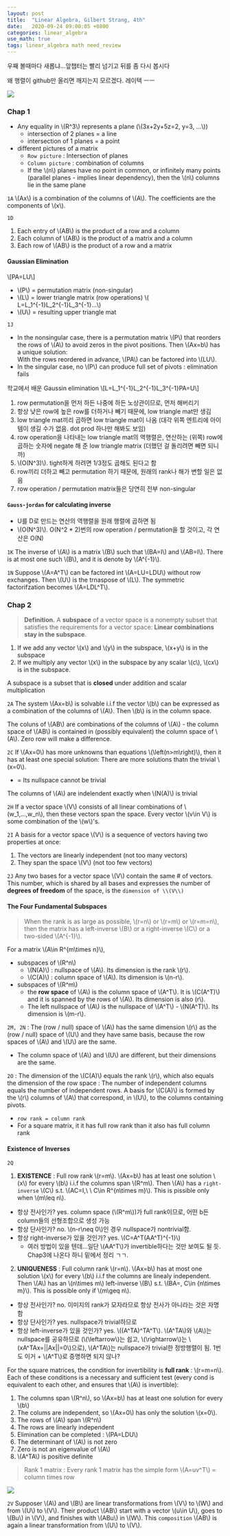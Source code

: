 ```yaml
---
layout: post
title:  "Linear Algebra, Gilbert Strang, 4th"
date:   2020-09-24 09:00:05 +0800
categories: linear_algebra
use_math: true
tags: linear_algebra math need_review
---
```


우째 볼때마다 새롭냐...앞챕터는 빨리 넘기고 뒤를 좀 다시 봅시다

왜 행렬이 github만 올리면 깨지는지 모르겠다. 레이텍 ㅡㅡ

<img src="{{site.url}}/images/math/linear_alg/strang/chap1/mapping.jpg">  


### Chap 1
- Any equality in \\(R^3\\) represents a plane (\\(3x+2y+5z=2, y=3, ...\\))
  - intersection of 2 planes = a line
  - intersection of 1 planes = a point
- different pictures of a matrix
  - `Row picture` : Intersection of planes
  - `Column picture` : combination of columns
  - If the \\(n\\) planes have no point in common, or infinitely many points (parallel planes - implies linear dependency), then the \\(n\\) columns lie in the same plane

`1A` \\(Ax\\) is a combination of the columns of \\(A\\). The coefficients are the components of \\(x\\).

`1D` 
1. Each entry of \\(AB\\) is the product of a row and a column
2. Each column of \\(AB\\) is the product of a matrix and a column
3. Each row of \\(AB\\) is the product of a row and a matrix


#### Gaussian Elimination
\\[PA=LU\\]
- \\(P\\) = permutation matrix (non-singular)
- \\(L\\) = lower triangle matrix (row operations) \\( L=L\_1^\{-1\}L\_2^\{-1\}L\_3^\{-1\}...\\)
- \\(U\\) = resulting upper triangle mat


`1J`
- In the nonsingular case, there is a permutation matrix \\(P\\) that reorders the rows of \\(A\\) to avoid zeros in the pivot positions. Then \\(Ax=b\\) has a unique solution:  
With the rows reordered in advance, \\(PA\\) can be factored into \\(LU\\).
- In the singular case, no \\(P\\) can produce full set of pivots : elimination fails

학교에서 배운 Gaussin elimination
\\[L=L\_1^\{-1\}L\_2^\{-1\}L\_3^\{-1\}PA=U\\]
1. row permutation을 먼저 하든 나중에 하든 노상관이므로, 먼저 해버리기
2. 항상 낮은 row에 높은 row를 더하거나 빼기 때문에, low triangle mat만 생김
3. low triangle mat끼리 곱하면 low triangle mat이 나옴 (대각 위쪽 엔트리에 아이템이 생길 수가 없음. dot prod 하나만 해봐도 보임)
4. row operation을 나타내는 low triangle mat의 역행렬은, 연산하는 (위쪽) row에 곱하는 숫자에 negate 해 준 low triangle matrix (더했던 걸 돌리려면 빼면 되니까)
5. \\(O(N^3)\\). tight하게 하려면 1/3정도 곱해도 된다고 함
6. row끼리 더하고 빼고 permutation 하기 때문에, 원래의 rank나 해가 변할 일은 없음
7. row operation / permutation matrix들은 당연히 전부 non-singular


#### `Gauss-jordan` for calculating inverse
- U를 D로 만드는 연산의 역행렬을 원래 행렬에 곱하면 됨
- \\(O(N^3)\\). O(N^2 * 2)번의 row operation / permutation을 할 것이고, 각 연산은 O(N)

`1K` The inverse of \\(A\\) is a matrix \\(B\\) such that \\(BA=I\\) and \\(AB=I\\). There is at most one such \\(B\\), and it is denote by \\(A^\{-1\}\\).

`1N` Suppose \\(A=A^T\\) can be factored int \\(A=LU=LDU\\) without row exchanges. Then \\(U\\) is the trnaspose of \\(L\\). The symmetric factorifzation becomes \\(A=LDL^T\\).


### Chap 2

> __Definition.__ A __subspace__ of a vector space is a nonempty subset that satisfies the requirements for a vector space: __Linear combinations stay in the subspace__.  
1. If we add any vector \\(x\\) and \\(y\\) in the subspace, \\(x+y\\) is in the subspace
2. If we multiply any vector \\(x\\) in the subspace by any scalar \\(c\\), \\(cx\\) is in the subspace.

A subspace is a subset that is __closed__ under addition and scalar multiplication

`2A` The system \\(Ax=b\\) is solvable i.i.f the vector \\(b\\) can be expressed as a combination of the columns of \\(A\\). Then \\(b\\) is in the column space.

The coluns of \\(AB\\) are combinations of the columns of \\(A\\) - the column space of \\(AB\\) is contained in (possibly equivalent) the column space of \\(A\\). Zero row will make a difference.

`2C` If \\(Ax=0\\) has more unknowns than equations \\(\left(n>m\right)\\), then it has at least one special solution: There are more solutions thatn the trivial \\(x=0\\).
- = Its nullspace cannot be trivial

The columns of \\(A\\) are indelendent exactly when \\(N(A)\\) is trivial

`2H` If a vector space \\(V\\) consists of all linear combinations of \\(w\_1,...,w\_n\\), then these vectors span the space. Every vector \\(v\in V\\) is some combination of the \\(w\\)'s.

`2I` A basis for a vector space \\(V\\) is a sequence of vectors having two properties at once:
1. The vectors are linearly independent (not too many vectors)
2. They span the space \\(V\\) (not too few vectors)

`2J` Any two bases for a vector space \\(V\\) contain the same # of vectors. This number, which is shared by all bases and expresses the number of __degrees of freedom__ of the space, is the `dimension of \\(V\\)`

#### The Four Fundamental Subspaces

> When the rank is as large as possible, \\(r=n\\) or \\(r=m\\) or \\(r=m=n\\), then the matrix has a left-inverse \\(B\\) or a right-inverse \\(C\\) or a two-sided \\(A^\{-1\}\\).

For a matrix \\(A\in R^\{m\times n\}\\), 
- subspaces of \\(R^n\\)
  - \\(N(A)\\) : nullspace of \\(A\\). Its dimension is the rank \\(r\\).
  - \\(C(A)\\) : column space of \\(A\\). Its dimension is \\(n-r\\).
- subspaces of \\(R^m\\)
  - the __row space__ of \\(A\\) is the column space of \\(A^T\\). It is \\(C(A^T)\\) and it is spanned by the rows of \\(A\\). Its dimension is also \(r\\).
  - The left nullspace of \\(A\\) is the nullspace of \\(A^T\\) - \\(N(A^T)\\). Its dimension is \\(m-r\\).

`2M, 2N` : The (row / null) space of \\(A\\) has the same dimension \\(r\\) as the (row / null) space of \\(U\\) and they have same basis, because the row spaces of \\(A\\) and \\(U\\) are the same.
- The column space of \\(A\\) and \\(U\\) are different, but their dimensions are the same.

`2O` : The dimension of the \\(C(A)\\) equals the rank \\(r\\), which also equals the dimension of the row space : The number of independent columns equals the number of independent rows. A basis for \\(C(A)\\) is formed by the \\(r\\) columns of \\(A\\) that correspond, in \\(U\\), to the columns containing pivots.
- `row rank = column rank`
- For a square matrix, it it has full row rank than it also has full column rank


#### Existence of Inverses

`2Q`
1. __EXISTENCE__ : Full row rank \\(r=m\\). \\(Ax=b\\) has at least one solution \\(x\\) for every \\(b\\) i.i.f the columns span \\(R^m\\). Then \\(A\\) has a `right-inverse` \\(C\\) s.t. \\(AC=I,\\ \\ C\in R^\{n\times m\}\\). This is pissible only when \\(m\leq n\\).
  - 항상 전사인가? yes. column space (\\(R^m\\))가 full rank이므로, 어떤 b든 column들의 선형조합으로 생성 가능
  - 항상 단사인가? no. \\(n-r\neq 0\\)인 경우 nullspace가 nontrivial함.
  - 항상 right-inverse가 있을 것인가? yes. \\(C=A^T(AA^T)^\{-1\}\\)
    - 여러 방법이 있을 텐데...일단 \\(AA^T\\)가 invertible하다는 것만 보여도 될 듯. Chap3에 나온다 하니 밑에서 정리 ㄱㄱ.
2. __UNIQUENESS__ : Full column rank \\(r=n\\). \\(Ax=b\\) has at most one solution \\(x\\) for every \\(b\\) i.i.f the columns are linealy independent. Then \\(A\\) has an \\(n\times m\\) left-inverse \\(B\\) s.t. \\(BA=, C\in \{n\times m\}\\). This is possible only if \\(m\geq n\\).
  - 항상 전사인가? no. 이미지의 rank가 모자라므로 항상 전사가 아니라는 것은 자명함
  - 항상 단사인가? yes. nullspace가 trivial하므로
  - 항상 left-inverse가 있을 것인가? yes. \\((A^TA)^TA^T\\). \\(A^TA\\)와 \\(A\\)는 nullspace를 공유하므로 (\\(\leftarrow\\)는 쉽고, \\(\rightarrow\\)는 \\(xA^TAx=\|\|Ax\|\|=0\\)으로), \\(A^TA\\)는 nullspace가 trivial한 정방행렬이 됨. 1번도 이거 + \\(A^T\\)로 증명하면 되지 않나?

For the square matrices, the condition for invertibility is __full rank__ : \\(r=m=n\\). Each of these conditions is a necessary and sufficient test (every cond is equivalent to each other, and ensures that \\(A\\) is invertible):
1. The columns span \\(R^n\\), so \\(Ax=b\\) has at least one solution for every \\(b\\)
2. The colums are independent, so \\(Ax=0\\) has only the solution \\(x=0\\).
3. The rows of \\(A\\) span \\(R^n\\)
4. The rows are linearly independent
5. Elimination can be completed : \\(PA=LDU\\)
6. The determinant of \\(A\\) is not zero
7. Zero is not an eigenvalue of \\(A\\)
8. \\(A^TA\\) is positive definite


> Rank 1 matrix : Every rank 1 matrix has the simple form \\(A=uv^T\\) = column times row

<img src="{{site.url}}/images/math/linear_alg/strang/chap1/rank1.jpg">  


`2V` Supposer \\(A\\) and \\(B\\) are linear transformations from \\(V\\) to \\(W\\) and from \\(U\\) to \\(V\\). Their product \\(AB\\) start with a vector \\(u\in U\\), goes to \\(Bu\\) in \\(V\\), and finishes with \\(ABu\\) in \\(W\\). This `composition` \\(AB\\) is again a linear transformation from \\(U\\) to \\(V\\).